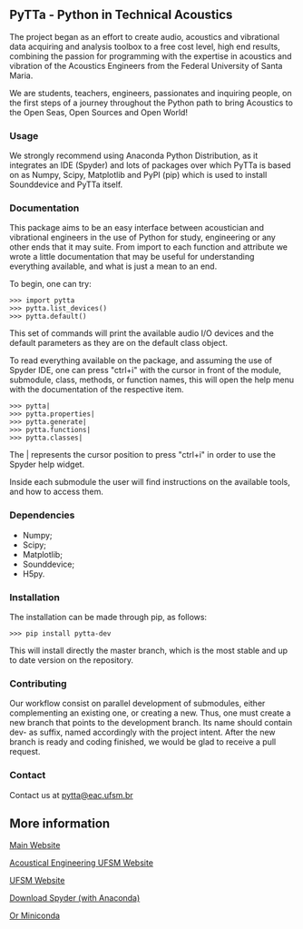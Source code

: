 ## PyTTa - Python in Technical Acoustics

The project began as an effort to create audio, acoustics and vibrational data acquiring and analysis toolbox to a free cost level, high end results, combining the passion for programming with the expertise in acoustics and vibration of the Acoustics Engineers from the Federal University of Santa Maria.

We are students, teachers, engineers, passionates and inquiring people, on the first steps of a journey throughout the Python path to bring Acoustics to the Open Seas, Open Sources and Open World!

### Usage

We strongly recommend using Anaconda Python Distribution, as it integrates an IDE (Spyder) and lots of packages over which PyTTa is based on
as Numpy, Scipy, Matplotlib and PyPI (pip) which is used to install Sounddevice and PyTTa itself.

### Documentation

This package aims to be an easy interface between acoustician and vibrational engineers in the use of Python for study, engineering or any other ends that it may suite.
From import to each function and attribute we wrote a little documentation that may be useful for understanding everything available, and what is just a mean to an end.

To begin, one can try:

    >>> import pytta
    >>> pytta.list_devices()
    >>> pytta.default()

This set of commands will print the available audio I/O devices and the default parameters as they are on the default class object.

To read everything available on the package, and assuming the use of Spyder IDE, one can press "ctrl+i" with the cursor in front of the module, submodule, class, methods, or function names,
this will open the help menu with the documentation of the respective item.
    
    >>> pytta|
    >>> pytta.properties|
    >>> pytta.generate|
    >>> pytta.functions|
    >>> pytta.classes|

The | represents the cursor position to press "ctrl+i" in order to use the Spyder help widget.

Inside each submodule the user will find instructions on the available tools, and how to access them.

### Dependencies

- Numpy;
- Scipy;
- Matplotlib;
- Sounddevice;
- H5py.

### Installation

The installation can be made through pip, as follows:

    >>> pip install pytta-dev

This will install directly the master branch, which is the most stable and up to date version on the repository.

### Contributing

Our workflow consist on parallel development of submodules, either complementing an existing one, or creating a new.
Thus, one must create a new branch that points to the development branch. Its name should contain dev- as suffix, named accordingly with the project intent.
After the new branch is ready and coding finished, we would be glad to receive a pull request.

### Contact

Contact us at pytta@eac.ufsm.br

## More information

[Main Website](https://sites.google.com/eac.ufsm.br/pytta/)

[Acoustical Engineering UFSM Website](http://www.eac.ufsm.br)

[UFSM Website](https://www.ufsm.br)

[Download Spyder (with Anaconda)](https://www.anaconda.com/download/)

[Or Miniconda](https://conda.io/en/latest/miniconda)
